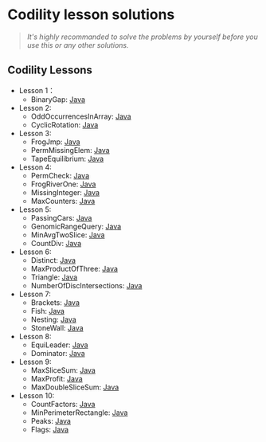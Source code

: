 # Codility lesson solutions

>*It's highly recommanded to solve the problems by yourself before you use this or any other solutions.*

## Codility Lessons

- Lesson 1：
    - BinaryGap: [Java](./Java/lesson%2001/BinaryGap.java)
- Lesson 2:
    - OddOccurrencesInArray: [Java](./Java/lesson%2002/OddOccurrencesInArray.java)
    - CyclicRotation: [Java](./Java/lesson%2002/CyclicRotation.java)
- Lesson 3:
    - FrogJmp: [Java](./Java/lesson%2003/FrogJmp.java)
    - PermMissingElem: [Java](./Java/lesson%2003/PermMissingElem.java)
    - TapeEquilibrium: [Java](./Java/lesson%2003/TapeEquilibrium.java)
- Lesson 4:
    - PermCheck: [Java](./Java/lesson%2004/PermCheck.java)
    - FrogRiverOne: [Java](./Java/lesson%2004/FrogRiverOne.java)
    - MissingInteger: [Java](./Java/lesson%2004/MissingInteger.java)
    - MaxCounters: [Java](./Java/lesson%2004/MaxCounters.java)
- Lesson 5:
    - PassingCars: [Java](./Java/lesson%2005/PassingCars.java)
    - GenomicRangeQuery: [Java](./Java/lesson%2005/GenomicRangeQuery.java)
    - MinAvgTwoSlice: [Java](./Java/lesson%2005/MinAvgTwoSlice.java)
    - CountDiv: [Java](./Java/lesson%2005/CountDiv.java)
- Lesson 6:
    - Distinct: [Java](./Java/lesson%2006/Distinct.java)
    - MaxProductOfThree: [Java](./Java/lesson%2006/MaxProductOfThree.java)
    - Triangle: [Java](./Java/lesson%2006/Triangle.java)
    - NumberOfDiscIntersections: [Java](./Java/lesson%2006/NumberOfDiscIntersections.java)
- Lesson 7:
    - Brackets: [Java](./Java/lesson%2007/Brackets.java)
    - Fish: [Java](./Java/lesson%2007/Fish.java)
    - Nesting: [Java](./Java/lesson%2007/Nesting.java)
    - StoneWall: [Java](./Java/lesson%2007/StoneWall.java)
- Lesson 8:
    - EquiLeader: [Java](./Java/lesson%2008/EquiLeader.java)
    - Dominator: [Java](./Java/lesson%2008/Dominator.java)
- Lesson 9:
    - MaxSliceSum: [Java](./Java/lesson%2009/MaxSliceSum.java)
    - MaxProfit: [Java](./Java/lesson%2009/MaxProfit.java)
    - MaxDoubleSliceSum: [Java](./Java/lesson%2009/MaxDoubleSliceSum.java)
- Lesson 10:
    - CountFactors: [Java](./Java/lesson%2010/CountFactors.java)
    - MinPerimeterRectangle: [Java](./Java/lesson%2010/MinPerimeterRectangle.java)
    - Peaks: [Java](./Java/lesson%2010/Peaks.java)
    - Flags: [Java](./Java/lesson%2010/Flags.java)